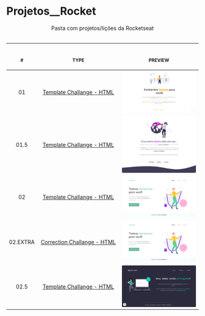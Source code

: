 # Projetos__Rocket

<p align="center">Pasta com projetos/lições da Rocketseat 
<br><br>
<table align="center">
    <thead>
        <tr>
            <th align="center">
                <img width="20" height="1"> 
                <p>
                    <small>#</small>
                </p>
            </th>
            <th align="center">
                <img width="300" height="1"> 
                <p> 
                    <small>
                        TYPE
                    </small>
                </p>
            <th align="center">
                <img width="201" height="1">
                <p align="center"> 
                    <small>
                    PREVIEW
                    </small>
                </p>
            </th>
        </tr>
    </thead>
    <tbody>
        <tr>
            <td align="center">01</td>
            <td align="center"><a href="https://github.com/LucasLoopsT/Projetos__Rocket/tree/main/Projeto__01">Template Challange - HTML</a></td>
            <td align="center">
            <img width="300px" src="https://github.com/LucasLoopsT/Projetos__Rocket/blob/main/Projeto__01/images/preview.png?raw=true"/>
            </td>
        </tr>
        <tr>
            <td align="center">01.5</td>
            <td align="center"><a href="https://github.com/LucasLoopsT/Projetos__Rocket/tree/main/Projeto__01.5">Template Challange - HTML</a></td>
            <td align="center">
            <img width="300px" src="https://github.com/LucasLoopsT/Projetos__Rocket/blob/main/Projeto__01.5/imgs/preview.png?raw=true"/>
            </td>
        </tr>
        <tr>
            <td align="center">02</td>
            <td align="center"><a href="https://github.com/LucasLoopsT/Projetos__Rocket/tree/main/Projeto__02">Template Challange - HTML</a></td>
            <td align="center">
            <img width="300px" src="https://github.com/LucasLoopsT/Projetos__Rocket/blob/main/Projeto__02/imgs/preview.png?raw=true"/></td>
        </tr>
        <tr>
            <td align="center">02.EXTRA</td>
            <td align="center"><a href="https://github.com/LucasLoopsT/Projetos__Rocket/tree/main/Projeto__02-EXTRA">Correction Challange - HTML</a></td>
            <td align="center">
            <img width="300px" src="https://github.com/LucasLoopsT/Projetos__Rocket/blob/main/Projeto__02/imgs/preview.png?raw=true"/>
            </td>
        </tr>
        <tr>
            <td align="center">02.5</td>
            <td align="center"><a href="https://github.com/LucasLoopsT/Projetos__Rocket/tree/main/Projeto__02.5">Template Challange - HTML</a></td>
            <td align="center">
            <img width="300px" src="https://github.com/LucasLoopsT/Projetos__Rocket/blob/main/Projeto__02.5/imgs/preview.png?raw=true"/>
            </td>
        </tr>
    </tbody>
</table></p>
